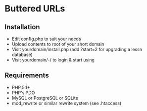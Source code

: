 Buttered URLs
=============

Installation
-------------
* Edit config.php to suit your needs
* Upload contents to root of your short domain
* Visit yourdomain/install.php (add ?start=2 for upgrading a lessn database)
* Visit yourdomain/-/ to login & start using

Requirements
-------------
* PHP 5.1+
* PHP's PDO
* MySQL or PostgreSQL or SQLite
* mod_rewrite or similar rewrite system (see .htaccess)
